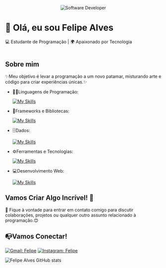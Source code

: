 <div align="center">
  <img src="https://i.pinimg.com/originals/0f/25/e4/0f25e4668c1c7740b5ed41835339d67f.gif" alt="Software Developer">
</div>

# 🚀 Olá, eu sou Felipe Alves
  
💻 Estudante de Programação | 🌍 Apaixonado por Tecnologia<br><br>

## Sobre mim

✨Meu objetivo é levar a programação a um novo patamar, misturando arte e código para criar experiências únicas.✨

- 🧑‍💻Linguagens de Programação:

    [![My Skills](https://skillicons.dev/icons?i=html,css,javascript)](https://skillicons.dev)

- 🧰Frameworks e Bibliotecas: 

    [![My Skills](https://skillicons.dev/icons?i=react)](https://skillicons.dev)
- 🗄️Dados: 

    [![My Skills](https://skillicons.dev/icons?i=mysql)](https://skillicons.dev)

- ⚙️Ferramentas e Tecnologias: 

    [![My Skills](https://skillicons.dev/icons?i=git,github,visualstudio)](https://skillicons.dev)
- 💻Desenvolvimento Web:

    [![My Skills](https://skillicons.dev/icons?i=html,css,javascript)](https://skillicons.dev) 

## Vamos Criar Algo Incrível! 💫

💬 Fique à vontade para entrar em contato comigo para discutir colaborações, projetos ou qualquer outro assunto relacionado à programação.😊

## 📭Vamos Conectar!
[![Gmail: Felipe](https://img.shields.io/badge/-{felipealvesxx509@gmail.com}-006bed?style=flat-square&logo=Gmail&logoColor=white&link=mailto:{felipealvesxx509@gmail.com})](mailto:{felipealvesxx509@gmail.com})
[![Instagram: Felipe](https://img.shields.io/badge/-{felipealves}-purple?style=flat-square&logo=Instagram&logoColor=white&link={https://www.instagram.com/felipealvesdev/profilecard/?igsh=bGI0MXY0c2NpMGx5)](https://www.instagram.com/felipealves_life/profilecard/?igsh=bGI0MXY0c2NpMGx5})

![Felipe Alves GitHub stats](https://github-readme-stats.vercel.app/api?username=felipealves06\&rank_icon=percentile)


<!---
felipecod-coder/felipecod-coder is a ✨ special ✨ repository because its `README.md` (this file) appears on your GitHub profile.
You can click the Preview link to take a look at your changes.
--->
